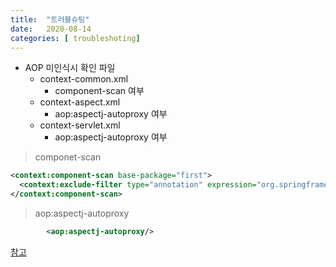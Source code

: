```yaml
---
title:  "트러블슈팅"
date:   2020-08-14
categories: [ troubleshoting]
---
```


+ AOP 미인식시 확인 파일
	+ context-common.xml
		+ component-scan 여부
	+ context-aspect.xml
		+ aop:aspectj-autoproxy 여부
	+ context-servlet.xml
		+ aop:aspectj-autoproxy 여부

> componet-scan


```xml
<context:component-scan base-package="first">
  <context:exclude-filter type="annotation" expression="org.springframework.stereotype.Controller"/> 
</context:component-scan>

```
     
> aop:aspectj-autoproxy


```xml
    	<aop:aspectj-autoproxy/>	
```

[참고](https://addio3305.tistory.com/86)
